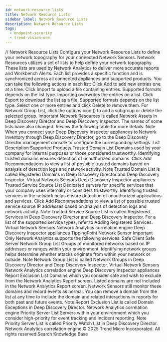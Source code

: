 ```yaml
---
id: network-resource-lists
title: Network Resource Lists
sidebar_label: Network Resource Lists
description: Network Resource Lists
tags:
  - endpoint-security
  - trend-vision-one
---
```


/*<![CDATA[*/ $('#title').html($('meta[name=map-description]').attr('content')); /*]]>*/ Network Resource Lists Configure your Network Resource Lists to define your network topography for your connected Network Sensors. Network Resources utilizes a set of lists to help define your network topography. These lists are used by Network Analytics to deliver more accurate reports and Workbench Alerts. Each list provides a specific function and is synchronized across all connected appliances and supported products. You can take the following actions in each list: Click Add to add new entries one at a time. Click Import to upload a file containing entries. Supported formats depends on the list type. Importing overwrites the entries on a list. Click Export to download the list as a file. Supported formats depends on the list type. Select one or more entries and click Delete to remove them. For Network Group List, click the options icon () to add a subgroup or delete the selected group. Important Network Resources is called Network Assets in Deep Discovery Director and Deep Discovery Inspector. The names of some lists have also changed. Review the following table for more details. Note When you connect your Deep Discovery Inspector appliances to Network Inventory through Deep Discovery Director, go to the Deep Discovery Director management console to configure the corresponding settings. List Description Supported Products Trusted Domain List Domains used by your company for internal purposes or those considered trustworthy. Identifying trusted domains ensures detection of unauthorized domains. Click Add Recommendations to view a list of possible trusted domains based on analysis of detection logs and network activity. Note Trusted Domain List is called Registered Domains in Deep Discovery Director and Deep Discovery Inspector. Virtual Network Sensors Deep Discovery Inspector appliances Trusted Service Source List Dedicated servers for specific services that your company uses internally or considers trustworthy. Identifying trusted services in the network helps ensure detection of unauthorized applications and services. Click Add Recommendations to view a list of possible trusted service source IP addresses based on analysis of detection logs and network activity. Note Trusted Service Source List is called Registered Services in Deep Discovery Director and Deep Discovery Inspector. For a list of the supported service types, refer to Adding Registered Services. Virtual Network Sensors Network Analytics correlation engine Deep Discovery Inspector appliances TippingPoint Network Sensor Important Only Network Analytics supports the following services: Safe Client Safe Server Network Group List Groups of monitored networks based on IP addresses or ranges within your environment. Identifying network groups helps determine whether attacks originate from within your network or outside. Note Network Group List is called Network Groups in Deep Discovery Director and Deep Discovery Inspector. Virtual Network Sensors Network Analytics correlation engine Deep Discovery Inspector appliances Report Exclusion List Domains which you consider safe and wish to exclude from the Network Analytics Report screen. Listed domains are not included in the Network Analytics Report screen. Network Sensors still monitor these domains and record events as normal. You can remove a domain from the list at any time to include the domain and related interactions in reports for both past and future events. Note Report Exclusion List is called Domain Exceptions in Deep Discovery Director. Network Analytics correlation engine Priority Server List Servers within your environment which you consider high-priority for event tracking and incident reporting. Note Priority Server List is called Priority Watch List in Deep Discovery Director. Network Analytics correlation engine © 2025 Trend Micro Incorporated. All rights reserved.Search Knowledge Base